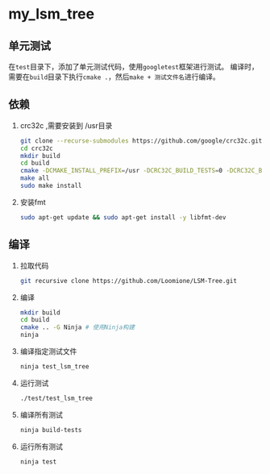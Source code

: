 # my_lsm_tree


## 单元测试

在`test`目录下，添加了单元测试代码，使用`googletest`框架进行测试。
编译时，需要在`build`目录下执行`cmake .`，然后`make + 测试文件名`进行编译。

## 依赖
1. crc32c ,需要安装到 /usr目录
    ```bash
    git clone --recurse-submodules https://github.com/google/crc32c.git
    cd crc32c
    mkdir build
    cd build
    cmake -DCMAKE_INSTALL_PREFIX=/usr -DCRC32C_BUILD_TESTS=0 -DCRC32C_BUILD_BENCHMARKS=0 ..
    make all
    sudo make install
    ```

2. 安装fmt
    ```bash
    sudo apt-get update && sudo apt-get install -y libfmt-dev
    ```

## 编译

1. 拉取代码
    ```bash
    git recursive clone https://github.com/Loomione/LSM-Tree.git
    ```
2. 编译
    ```bash
    mkdir build
    cd build
    cmake .. -G Ninja # 使用Ninja构建
    ninja
    ```
3. 编译指定测试文件
    ```bash
    ninja test_lsm_tree
    ```
4. 运行测试
    ```bash
    ./test/test_lsm_tree
    ```
5. 编译所有测试
    ```bash
    ninja build-tests
    ```
6. 运行所有测试
    ```bash
    ninja test
    ```
